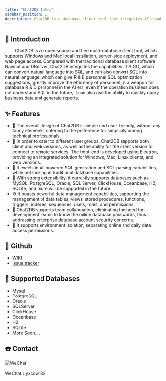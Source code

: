 ```yaml
---
title: "Chat2DB Intro"
sidebar_position: 1
description: Chat2DB is a database client tool that integrates AI capabilities and supports Mysql, Oracle and other database management
---
```


## 📖 Introduction

&emsp; &emsp;Chat2DB is an open source and free multi-database client tool, which supports Windows and Mac local installation, server-side deployment, and web page access. Compared with the traditional database client software Navicat and DBeaver, Chat2DB integrates the capabilities of AIGC, which can convert natural language into SQL, and can also convert SQL into natural language, which can give R & D personnel SQL optimization suggestions, greatly improve the efficiency of personnel, is a weapon for database R & D personnel in the AI era, even if the operation business does not understand SQL in the future, it can also use the ability to quickly query business data and generate reports.

## ✨ Features

- 🍎 The overall design of Chat2DB is simple and user-friendly, without any fancy elements, catering to the preference for simplicity among technical professionals.
- 👩 In order to cater to different user groups, Chat2DB supports both client and web versions, as well as the ability for the client version to connect to remote services. The front-end is developed using Electron, providing an integrated solution for Windows, Mac, Linux clients, and web versions.
- 🔧 It excels in AI-powered SQL generation and SQL parsing capabilities, while not lacking in traditional database capabilities.
- 🔌 With strong extensibility, it currently supports databases such as MySQL, PostgreSQL, Oracle, SQL Server, ClickHouse, Oceanbase, H2, SQLite, and more will be supported in the future.
- ⚙️ It boasts powerful data management capabilities, supporting the management of data tables, views, stored procedures, functions, triggers, indexes, sequences, users, roles, and permissions.
- 👭 Chat2DB supports team collaboration, eliminating the need for development teams to know the online database passwords, thus addressing enterprise database account security concerns.
- 🎁 It supports environment isolation, separating online and daily data access permissions.

## 📑 Github

- <a href="https://github.com/chat2db/Chat2DB/wiki">WIKI</a>
- <a href="https://github.com/chat2db/Chat2DB/issues">Issue tracker</a>

## 🔌 Supported Databases

- Mysql
- PostgreSQL
- Oracle
- SQLServer
- ClickHouse
- Oceanbase
- H2
- SQLite
- More Soon....

## ☎️ Contact

![WeChat](https://chat2db-stastic.oss-cn-beijing.aliyuncs.com/img/yuxiao_wechat.webp)


WeChat：yxccw132

